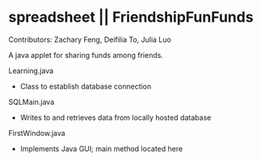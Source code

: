 # spreadsheet || FriendshipFunFunds
Contributors: Zachary Feng, Deifilia To, Julia Luo

A java applet for sharing funds among friends.

Learning.java
- Class to establish database connection

SQLMain.java
- Writes to and retrieves data from locally hosted database

FirstWindow.java
- Implements Java GUI; main method located here
